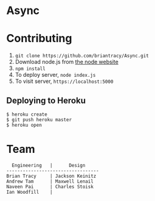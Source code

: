 Async
=====


Contributing
============

1. `git clone https://github.com/briantracy/Async.git`
2. Download node.js from [the node website](https://nodejs.org/download/)
3. `npm install`
4. To deploy server, `node index.js`
5. To visit  server, `https://localhost:5000`

## Deploying to Heroku

```
$ heroku create
$ git push heroku master
$ heroku open
```
Team
====

```
  Engineering	|      Design
----------------------------------
Brian Tracy     | Jackson Keinitz
Andrew Tam      | Maxwell Lenail
Naveen Pai      | Charles Stoisk
Ian Woodfill    |

```




